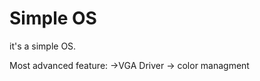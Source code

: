 <h1>Simple OS</h1>
it's a simple OS.

Most advanced feature:
    ->VGA Driver
        -> color managment
